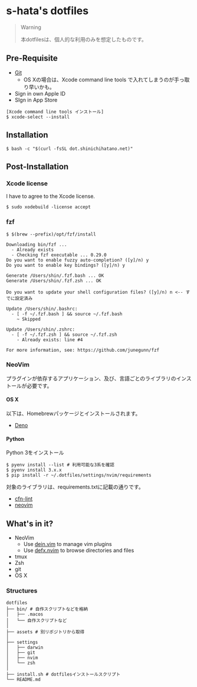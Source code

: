 # s-hata's dotfiles

> Warning
>
> 本dotfilesは、個人的な利用のみを想定したものです。
>

## Pre-Requisite

  - [Git](https://git-scm.com/)
    - OS Xの場合は、Xcode command line tools で入れてしまうのが手っ取り早いかも。
  - Sign in own Apple ID
  - SIgn in App Store

```
[Xcode command line tools インストール]
$ xcode-select --install
```

## Installation

```
$ bash -c "$(curl -fsSL dot.shinichihatano.net)"
```

## Post-Installation

### Xcode license
I have to agree to the Xcode license.

```
$ sudo xodebuild -license accept
```

### fzf

```
$ $(brew --prefix)/opt/fzf/install

Downloading bin/fzf ...
  - Already exists
  - Checking fzf executable ... 0.29.0
Do you want to enable fuzzy auto-completion? ([y]/n) y
Do you want to enable key bindings? ([y]/n) y

Generate /Users/shin/.fzf.bash ... OK
Generate /Users/shin/.fzf.zsh ... OK

Do you want to update your shell configuration files? ([y]/n) n <-- すでに設定済み

Update /Users/shin/.bashrc:
  - [ -f ~/.fzf.bash ] && source ~/.fzf.bash
    ~ Skipped

Update /Users/shin/.zshrc:
  - [ -f ~/.fzf.zsh ] && source ~/.fzf.zsh
    - Already exists: line #4

For more information, see: https://github.com/junegunn/fzf
```

### NeoVim

プラグインが依存するアプリケーション、及び、言語ごとのライブラリのインストールが必要です。

#### OS X

以下は、Homebrewパッケージとインストールされます。

  - [Deno](https://deno.land/)

#### Python

Python 3をインストール
```
$ pyenv install --list # 利用可能な3系を確認
$ pyenv install 3.x.x
$ pip install -r ~/.dotfiles/settings/nvim/requirements
```

対象のライブラリは、requirements.txtに記載の通りです。

  - [cfn-lint](https://github.com/aws-cloudformation/cfn-lint)
  - [neovim](https://pypi.org/project/neovim/)

## What's in it?

  - NeoVim
    - Use [dein.vim](https://github.com/Shougo/dein.vim) to manage vim plugins
    - Use [defx.nvim](https://github.com/Shougo/defx.nvim) to browse directories and files
  - tmux
  - Zsh
  - git
  - OS X

### Structures

```
dotfiles
├── bin/ # 自作スクリプトなどを格納
│   ├── .macos
│   └── 自作スクリプトなど
│
├── assets # 別リポジトリから取得
│
├── settings
│   ├── darwin
│   ├── git
│   ├── nvim
│   └── zsh
│
├── install.sh # dotfilesインストールスクリプト
└── README.md
```

